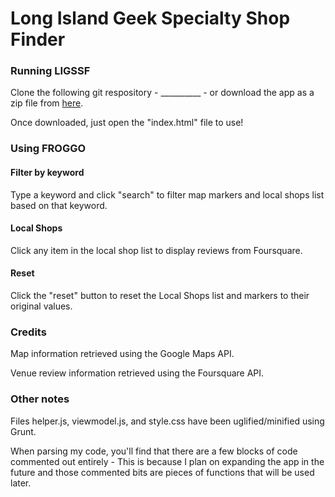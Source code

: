 # Long Island Geek Specialty Shop Finder

### Running LIGSSF

Clone the following git respository - __________ - or download the app as a zip file from [here](_________).

Once downloaded, just open the "index.html" file to use!

### Using FROGGO 

#### Filter by keyword

Type a keyword and click "search" to filter map markers and local shops list based on that keyword.

#### Local Shops

Click any item in the local shop list to display reviews from Foursquare.

#### Reset

Click the "reset" button to reset the Local Shops list and markers to their original values.

### Credits

Map information retrieved using the Google Maps API.

Venue review information retrieved using the Foursquare API.

### Other notes

Files helper.js, viewmodel.js, and style.css have been uglified/minified using Grunt.

When parsing my code, you'll find that there are a few blocks of code commented out entirely - This is because I plan on expanding the app in the future and those commented bits are pieces of functions that will be used later.